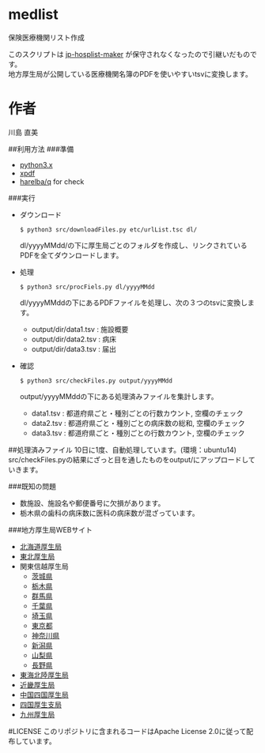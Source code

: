 # medlist
保険医療機関リスト作成

このスクリプトは [jp-hosplist-maker](https://github.com/hiromasah/jp-hosplist-maker) が保守されなくなったので引継いだものです。  
地方厚生局が公開している医療機関名簿のPDFを使いやすいtsvに変換します。

# 作者
川島 直美

##利用方法
###準備
* [python3.x](https://www.python.org/downloads/)
* [xpdf](http://www.foolabs.com/xpdf/download.html)
* [harelba/q](https://github.com/harelba/q) for check

###実行
* ダウンロード  
   ```
   $ python3 src/downloadFiles.py etc/urlList.tsc dl/
   ```  
    dl/yyyyMMdd/の下に厚生局ごとのフォルダを作成し、リンクされているPDFを全てダウンロードします。  
      
* 処理  
    ```
    $ python3 src/procFiels.py dl/yyyyMMdd
    ```  
    dl/yyyyMMddの下にあるPDFファイルを処理し、次の３つのtsvに変換します。
    * output/dir/data1.tsv : 施設概要
    * output/dir/data2.tsv : 病床
    * output/dir/data3.tsv : 届出
      
* 確認  
    ```
    $ python3 src/checkFiles.py output/yyyyMMdd
    ```  
    output/yyyyMMddの下にある処理済みファイルを集計します。
    * data1.tsv : 都道府県ごと・種別ごとの行数カウント, 空欄のチェック
    * data2.tsv : 都道府県ごと・種別ごとの病床数の総和, 空欄のチェック
    * data3.tsv : 都道府県ごと・種別ごとの行数カウント, 空欄のチェック  

##処理済みファイル
10日に1度、自動処理しています。(環境：ubuntu14)  
src/checkFiles.pyの結果にざっと目を通したものをoutput/にアップロードしていきます。

###既知の問題
* 数施設、施設名や郵便番号に欠損があります。
* 栃木県の歯科の病床数に医科の病床数が混ざっています。

###地方厚生局WEBサイト
* [北海道厚生局](http://kouseikyoku.mhlw.go.jp/hokkaido/gyomu/gyomu/hoken_kikan/todokede_juri_ichiran.html)
* [東北厚生局](http://kouseikyoku.mhlw.go.jp/tohoku/gyomu/gyomu/hoken_kikan/itiran.html)
* 関東信越厚生局
    * [茨城県](http://kouseikyoku.mhlw.go.jp/kantoshinetsu/gyomu/bu_ka/ibaraki/)
    * [栃木県](http://kouseikyoku.mhlw.go.jp/kantoshinetsu/gyomu/bu_ka/tochigi/)
    * [群馬県](http://kouseikyoku.mhlw.go.jp/kantoshinetsu/gyomu/bu_ka/gunma/)
    * [千葉県](http://kouseikyoku.mhlw.go.jp/kantoshinetsu/gyomu/bu_ka/chiba/)
    * [埼玉県](http://kouseikyoku.mhlw.go.jp/kantoshinetsu/gyomu/bu_ka/shido_kansa/)
    * [東京都](http://kouseikyoku.mhlw.go.jp/kantoshinetsu/gyomu/bu_ka/tokyo/)
    * [神奈川県](http://kouseikyoku.mhlw.go.jp/kantoshinetsu/gyomu/bu_ka/kanagawa/)
    * [新潟県](http://kouseikyoku.mhlw.go.jp/kantoshinetsu/gyomu/bu_ka/niigata/)
    * [山梨県](http://kouseikyoku.mhlw.go.jp/kantoshinetsu/gyomu/bu_ka/yamanashi/)
    * [長野県](http://kouseikyoku.mhlw.go.jp/kantoshinetsu/gyomu/bu_ka/nagano/)
* [東海北陸厚生局](http://kouseikyoku.mhlw.go.jp/tokaihokuriku/gyomu/gyomu/hoken_kikan/shitei.html)
* [近畿厚生局](http://kouseikyoku.mhlw.go.jp/kinki/gyomu/gyomu/hoken_kikan/shitei_jokyo.html)
* [中国四国厚生局](http://kouseikyoku.mhlw.go.jp/chugokushikoku/chousaka/chousaka01.html)
* [四国厚生支局](http://kouseikyoku.mhlw.go.jp/shikoku/gyomu/gyomu/hoken_kikan/shitei/)
* [九州厚生局](http://kouseikyoku.mhlw.go.jp/kyushu/gyomu/gyomu/hoken_kikan/)

#LICENSE
このリポジトリに含まれるコードはApache License 2.0に従って配布しています。
